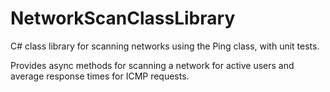 # NetworkScanClassLibrary
C# class library for scanning networks using the Ping class, with unit tests.

Provides async methods for scanning a network for active users and average response times for ICMP requests.
